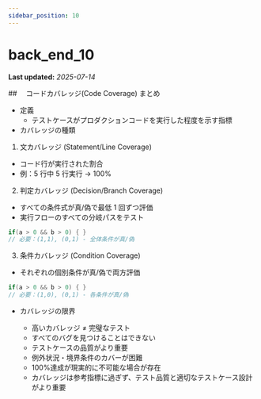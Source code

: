```yaml
---
sidebar_position: 10
---
```


# back_end_10

**Last updated:** _2025-07-14_

##　 コードカバレッジ(Code Coverage) まとめ

- 定義
  - テストケースがプロダクションコードを実行した程度を示す指標
- カバレッジの種類

1. 文カバレッジ (Statement/Line Coverage)

- コード行が実行された割合
- 例：5 行中 5 行実行 → 100%

2. 判定カバレッジ (Decision/Branch Coverage)

- すべての条件式が真/偽で最低 1 回ずつ評価
- 実行フローのすべての分岐パスをテスト

```java
if(a > 0 && b > 0) { }
// 必要：(1,1), (0,1) - 全体条件が真/偽
```

3. 条件カバレッジ (Condition Coverage)

- それぞれの個別条件が真/偽で両方評価

```java
if(a > 0 && b > 0) { }
// 必要：(1,0), (0,1) - 各条件が真/偽
```

- カバレッジの限界

  - 高いカバレッジ ≠ 完璧なテスト
  - すべてのバグを見つけることはできない
  - テストケースの品質がより重要
  - 例外状況・境界条件のカバーが困難
  - 100%達成が現実的に不可能な場合が存在
  - カバレッジは参考指標に過ぎず、テスト品質と適切なテストケース設計がより重要
